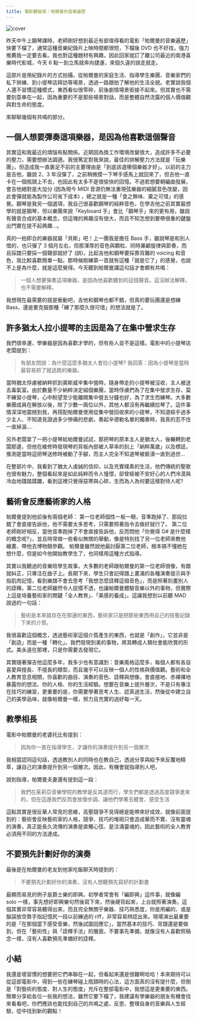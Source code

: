 ```yaml
---
title: 電影觀後感：帕爾曼的音樂遍歷
---
```


![cover](https://movies.tw.campaign.yahoo.net/i/o/production/movies/May2019/pTRrLaZRX1YE28EbyNKG-506x720.jpg)

昨天中午上鋼琴課時，老師剛好想到最近有部值得看的電影「帕爾曼的音樂遍歷」快要下檔了，通常這種音樂紀錄片上映時間都很短，下檔後 DVD 也不好找，強力推薦我一定要去看。我也對這種題材有興趣，因此回家就訂了離公司最近的南港喜樂時代影城，今天 6 點一到立馬就奔向捷運，來個久違的說走就走。

<!-- truncate -->

這部片是用紀錄片的方式拍攝，從帕爾曼的家庭生活、指導學生樂團、音樂家們的私下排練、到小提琴店拜訪等場景，透過一路跟拍了解他的生活全貌。老實說我個人還不習慣這種模式，東西看似很零碎，前後劇情場景銜接不起來。但其實也不需要刻意串在一起，因為重要的不是那些場景對話，而是整體自然流露的個人價值觀與對生命的態度。

來聊聊幾個有共鳴的部分。

## 一個人想要彈奏這項樂器，是因為他喜歡這個聲音

其實這和我最近的煩惱有點關係。近期因為換工作環境改變很大，造成許多不必要的壓力，需要想辦法調適。我很篤定對我來說，最佳的排解壓力方法就是「玩樂團」，但造成我一直裹足不前的主要理由是「到底該選哪個樂器才好」。以前的主力是吉他，雖說 2、3 年沒彈了，之前稍微摸一下琴手感馬上就回來了，但吉他一直卡在一個瓶頸上不去，也因此有太多不是很愉快的回憶。不過若想要朝編曲發展，會吉他絕對是大加分 (因為現今 MIDI 音源仍無法重現弦樂器的細膩音色改變，因此會彈就能為製作公司省下成本) ，總之就是一種「食之無味、棄之可惜」的感覺。鋼琴是我另一個選項，我自己很喜歡鋼琴的純粹音色，在學吉他之前其實最想學的就是鋼琴，但以樂團來說「Keyboard 手」會比「鋼琴手」來的更有用，雖說有聲音合成的基本概念，但這塊的興趣沒有很大，而且不知怎想到要帶很重的鍵盤出門實在提不起興趣...。

真的一拍即合的樂器就屬「貝斯」吧！上一團我是擔任 Bass 手，雖說琴是和別人借的，也只彈了 3 個月左右，但那渾厚的音色與顆粒、同時兼顧旋律與節奏，而且採譜只要採一個聲部就好了 (誤)，比起吉他和鋼琴要採靠背難的 voicing 和音色，我比較喜歡簡單一點。那時候剛練第一首就有這種「就是它了」的感覺，也說不上是為什麼，就是這麼覺得。今天聽到帕爾曼講這句話才會頗有共鳴：

> 一個人想要彈奏這項樂器，是因為他喜歡聽到的這個聲音。這沒辦法解釋，也不需要解釋。

我想現在最需要的就是衝動吧，吉他和鋼琴也都不錯，但真的要玩團還是想練 Bass，還是要克服那種「練了那麼久很可惜」的想法就是了。

## 許多猶太人拉小提琴的主因是為了在集中營求生存

我們很幸運，學樂器是因為喜歡才學的，但有些人並不是這樣。電影中的小提琴店老闆提到：

> 有朋友問說：為什麼這麼多猶太人會拉小提琴?
> 我回答：因為小提琴是當時最容易抓了就逃跑的樂器。

當時猶太俘虜被納粹抓到奧斯威辛集中營時，隨身帶走的小提琴被沒收，主人被送去毒氣室。由於數量不少納粹決定組個樂團，當時俘虜們為了在集中營求生存，莫不練習小提琴，心中盼望至少能離開集中營五分鐘也好，為了求生而練琴。大多數樂團成員在解放以後，除了少數一兩位以外，其他人都沒有再繼續拉琴了。這件事情深深地震撼到我，再搭配帕爾曼使用從集中營回收來的小提琴，不知道經手過多少主人、不知道見證過多少慘痛的悲劇，奏起辛德勒名單的獨奏時，我真的忍不住一直掉淚....

另外老闆拿了一把小提琴給帕爾曼試試，那把琴的原本主人是猶太人，後輾轉到老闆那邊，但他在維修時發現琴的背板內部被人草率的刻上「納粹萬歲」以及標誌，推測是當時這把琴送修時被動了手腳，而主人完全不知道琴被褻瀆一直到過世...

在整部片中，我看到了猶太人虔誠的信仰，以及充實樸素的生活，他們傳統的聖歌也很有魅力，整個看起來是如此純粹而令人憧憬，卻曾經被不安好心的人們冷漠與冷血地踐踏蹂躪，看到這裡只覺得惡寒與心碎，生而為人為何要這樣對待人呢?

## 藝術會反應藝術家的人格

帕爾曼提到他前後有兩個老師：
第一位老師個性一板一眼，音準跑掉了、那段拉錯了會直接告訴他，他不需要太多思考，只需要照著指令去做好就行了。
第二位老師剛好相反，當他音準跑掉了不會直接告訴他，反而問他「你覺得 G# 是什麼樣的概念呢?」，並且時常做一些看似無關的舉動，像是特別找了另一位老師來教他繪畫、帶他去博物館參觀。
帕爾曼雖然說他最討厭第二位老師，根本搞不懂她在想什麼，但是如今他開始教學生了，也同樣用這種方式指導。

其實以我聽過的音樂班學生故事，大多數的老師跟帕爾曼的第一位老師很像，有錯就糾正，只專注在曲子上。長期下來，學生只會記得譜上畫滿的各種演奏提示與手指肌肉記憶，看到樂譜不會去思考「我想怎麼詮釋這個音色」，而是照著刻畫別人的詮釋。第二位老師雖然令人捉摸不透，也讓帕爾曼體驗音樂以外的事物，但實際上這是培養藝術家的關鍵「全人教育」、「美感的養成」。這讓我想到以前聽 MAD 說過的一句話：

> 藝術是本來就存在在那邊的東西，藝術家只是把那些東西用自己的技藝記錄下來的介質。

我很喜歡這個概念，透過藝術家這個介質產生的東西，也就是「創作」，它並非是「創造」而是一種「轉化」。我們發現到美的事物，將其轉成人類社會能欣賞的形式。美永遠在那裡，只是你需要去發現它。

其實隨著彈吉他這麼多年，我多少也有意識到：音樂風格這麼多，每個人都有各自喜愛與擅長、不擅長的類型，而且幾乎可以反映一個人的性格與價值觀。藝術和全人教育息息相關，你喜歡的曲目、演奏的音色、詮釋與想像，會直接地、赤裸裸地暴露你的想法、你的人格、你的生活經驗。想要在音樂上提升層次，不是只有專注在技巧的練習，更重要的是，你需要學著思考人生、認真過生活，然後從中建立自己的美學品味，就像帕爾曼一樣，努力且充實的過好每一天。

## 教學相長

電影中帕爾曼的老婆托比有提到：

> 因為你一直在指導學生，才讓你的演奏提升到另一個層次

我相當認同這句話，透過教別人的同時也在教自己，透過分享與給予來反覆地精萃，讓自己的演奏提升到另一個層次。因此，有機會就指導別人吧，

說到指導，帕爾曼夫妻還有提到這一段：

> 我們在茱莉亞音樂學院的教學是反其道而行，學生們都是透過高度競爭進來的，但在這邊我們反而會放慢步調、讓他們學著去體會、感受生活

這點其實是很反華人常見的思維，高壓競爭不見得總是能帶來好成效，就像前面提到的：藝術會反映藝術家的人格，競爭、技巧的堆砌只會造成華而不實、沒有靈魂的演奏，真正能長久流傳的演奏是直觸心弦、是注滿靈魂的，因此藝術的全人教育必須用不同的方法達成。

## 不要預先計劃好你的演奏

最後是在帕爾曼的老友到他家吃飯聊天時提到的：

> 不要預先計劃好你的演奏，沒有人想聽預先寫好的計劃書

最顯而易見的例子是爵士樂的即興。初學者常會有「編即興」這件事，就像編 solo 一樣，事先想好即興樂句然後寫下來，然後硬背起來，上台就照著演奏。這個其實非常容易聽得出來，而且完全無關乎樂器、技巧熟悉度，你是用編的、或是腦袋放空靠手指記憶尻一段以前練過的 riff，非常容易辨認出來。現場演出最重要的是「在那個當下感受音樂，然後試圖回應它」，當然基本的技巧、背譜還是要做到，但在「藝術性」與「詮釋手法」的層面，不要事先準備，就像沒有人喜歡照稿念一樣，沒有人喜歡預先準備好的詮釋。

## 小結

我還是壞習慣的想要把它們串聯在一起，但看起來還是很難啊哈哈！本來期待可以從這部電影中，得到一些在練琴碰上瓶頸時的心法，這方面真的沒有提什麼，但倒是「對藝術的態度、對人生的態度」充斥在整部電影中，我想這是更重要的東西。簡單分享給各位一些我的想法，雖然它要下檔了，我建議有學樂器的朋友有機會找來看看吧，你們應該也能找到自己的共鳴之處，反思、整理自身的音樂與人生經驗，從中找到新的觀點！

